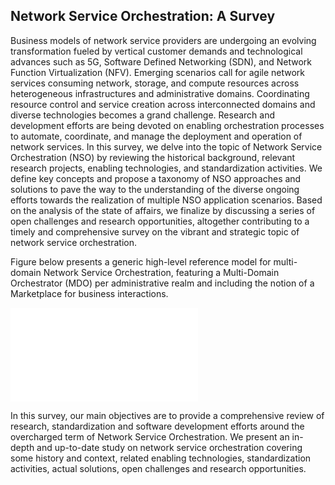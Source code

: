 ## Network Service Orchestration: A Survey

Business models of network service providers are
undergoing an evolving transformation fueled by vertical customer
demands and technological advances such as 5G, Software
Defined Networking (SDN), and Network Function Virtualization
(NFV). Emerging scenarios call for agile network
services consuming network, storage, and compute resources
across heterogeneous infrastructures and administrative domains.
Coordinating resource control and service creation across interconnected
domains and diverse technologies becomes a grand
challenge. Research and development efforts are being devoted
on enabling orchestration processes to automate, coordinate, and
manage the deployment and operation of network services. In this
survey, we delve into the topic of Network Service Orchestration
(NSO) by reviewing the historical background, relevant research
projects, enabling technologies, and standardization activities. We
define key concepts and propose a taxonomy of NSO approaches
and solutions to pave the way to the understanding of the
diverse ongoing efforts towards the realization of multiple NSO
application scenarios. Based on the analysis of the state of
affairs, we finalize by discussing a series of open challenges
and research opportunities, altogether contributing to a timely
and comprehensive survey on the vibrant and strategic topic of
network service orchestration.

Figure below presents a generic high-level reference model
for multi-domain Network Service Orchestration, featuring a
Multi-Domain Orchestrator (MDO) per administrative realm
and including the notion of a Marketplace for business interactions.

![High-level reference model to illustrate the scope of Network Service Orchestration (NSO)](/Figures/01_Introduction/nso.pdf)

In this survey, our main objectives are to provide a comprehensive
review of research, standardization and software
development efforts around the overcharged term of Network
Service Orchestration. We present an in-depth and up-to-date
study on network service orchestration covering some history
and context, related enabling technologies, standardization activities,
actual solutions, open challenges and research opportunities.
